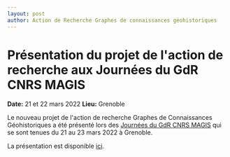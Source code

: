 ```yaml
---
layout: post
author: Action de Recherche Graphes de connaissances géohistoriques
---
```


# Présentation du projet de l'action de recherche aux Journées du GdR CNRS MAGIS

**Date:** 21 et 22 mars 2022
**Lieu:** Grenoble

Le nouveau projet de l'action de recherche Graphes de Connaissances Géohistoriques a été présenté lors des [Journées du GdR CNRS MAGIS](https://journeesmagis.sciencesconf.org/) qui se sont tenues du 21 au 23 mars 2022 à Grenoble.

La présentation est disponible [ici](./docs/presentation_ar_03_2022.pdf).
